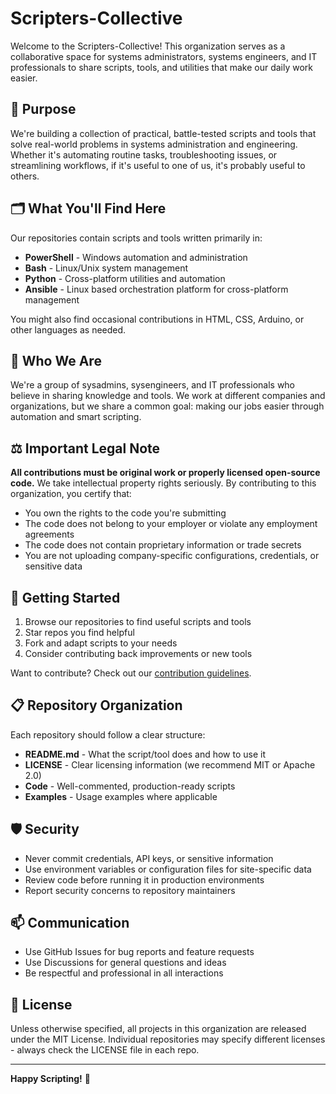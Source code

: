 # Scripters-Collective

Welcome to the Scripters-Collective! This organization serves as a collaborative space for systems administrators, systems engineers, and IT professionals to share scripts, tools, and utilities that make our daily work easier.

## 🎯 Purpose

We're building a collection of practical, battle-tested scripts and tools that solve real-world problems in systems administration and engineering. Whether it's automating routine tasks, troubleshooting issues, or streamlining workflows, if it's useful to one of us, it's probably useful to others.

## 🗂️ What You'll Find Here

Our repositories contain scripts and tools written primarily in:

- **PowerShell** - Windows automation and administration
- **Bash** - Linux/Unix system management
- **Python** - Cross-platform utilities and automation
- **Ansible** - Linux based orchestration platform for cross-platform management

You might also find occasional contributions in HTML, CSS, Arduino, or other languages as needed.

## 🤝 Who We Are

We're a group of sysadmins, sysengineers, and IT professionals who believe in sharing knowledge and tools. We work at different companies and organizations, but we share a common goal: making our jobs easier through automation and smart scripting.

## ⚖️ Important Legal Note

**All contributions must be original work or properly licensed open-source code.** We take intellectual property rights seriously. By contributing to this organization, you certify that:

- You own the rights to the code you're submitting
- The code does not belong to your employer or violate any employment agreements
- The code does not contain proprietary information or trade secrets
- You are not uploading company-specific configurations, credentials, or sensitive data

## 🚀 Getting Started

1. Browse our repositories to find useful scripts and tools
2. Star repos you find helpful
3. Fork and adapt scripts to your needs
4. Consider contributing back improvements or new tools

Want to contribute? Check out our [contribution guidelines](CONTRIBUTING.md).

## 📋 Repository Organization

Each repository should follow a clear structure:

- **README.md** - What the script/tool does and how to use it
- **LICENSE** - Clear licensing information (we recommend MIT or Apache 2.0)
- **Code** - Well-commented, production-ready scripts
- **Examples** - Usage examples where applicable

## 🛡️ Security

- Never commit credentials, API keys, or sensitive information
- Use environment variables or configuration files for site-specific data
- Review code before running it in production environments
- Report security concerns to repository maintainers

## 📫 Communication

- Use GitHub Issues for bug reports and feature requests
- Use Discussions for general questions and ideas
- Be respectful and professional in all interactions

## 📜 License

Unless otherwise specified, all projects in this organization are released under the MIT License. Individual repositories may specify different licenses - always check the LICENSE file in each repo.

---

**Happy Scripting!** 🎉
